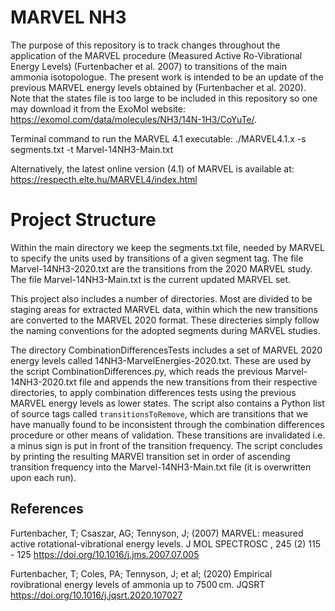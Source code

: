 # MARVEL NH3
The purpose of this repository is to track changes throughout the application of the MARVEL procedure (Measured Active Ro-Vibrational Energy Levels) (Furtenbacher et al. 2007) to transitions of the main ammonia isotopologue. The present work is intended to be an update of the previous MARVEL energy levels obtained by (Furtenbacher et al. 2020). Note that the states file is too large to be included in this repository so one may download it from the ExoMol website: https://exomol.com/data/molecules/NH3/14N-1H3/CoYuTe/.

Terminal command to run the MARVEL 4.1 executable:
./MARVEL4.1.x -s segments.txt -t Marvel-14NH3-Main.txt

Alternatively, the latest online version (4.1) of MARVEL is available at: https://respecth.elte.hu/MARVEL4/index.html

# Project Structure
Within the main directory we keep the segments.txt file, needed by MARVEL to specify the units used by transitions of a given segment tag. The file Marvel-14NH3-2020.txt are the transitions from the 2020 MARVEL study. The file Marvel-14NH3-Main.txt is the current updated MARVEL set.

This project also includes a number of directories. Most are divided to be staging areas for extracted MARVEL data, within which the new transitions are converted to the MARVEL 2020 format. These directeries simply follow the naming conventions for the adopted segments during MARVEL studies. 

The directory CombinationDifferencesTests includes a set of MARVEL 2020 energy levels called 14NH3-MarvelEnergies-2020.txt. These are used by the script CombinationDifferences.py, which reads the previous Marvel-14NH3-2020.txt file and appends the new transitions from their respective directories, to apply combination differences tests using the previous MARVEL energy levels as lower states. The script also contains a Python list of source tags called `transitionsToRemove`, which are transitions that we have manually found to be inconsistent through the combination differences procedure or other means of validation. These transitions are invalidated i.e. a minus sign is put in front of the transition frequency. The script concludes by printing the resulting MARVEl transition set in order of ascending transition frequency into the Marvel-14NH3-Main.txt file (it is overwritten upon each run). 

## References
 Furtenbacher, T; Csaszar, AG; Tennyson, J; (2007) MARVEL: measured active rotational-vibrational energy levels. J MOL SPECTROSC , 245 (2) 115 - 125  https://doi.org/10.1016/j.jms.2007.07.005

 Furtenbacher, T; Coles, PA; Tennyson, J; et al; (2020) Empirical rovibrational energy levels of ammonia up to 7500 cm. JQSRT  https://doi.org/10.1016/j.jqsrt.2020.107027